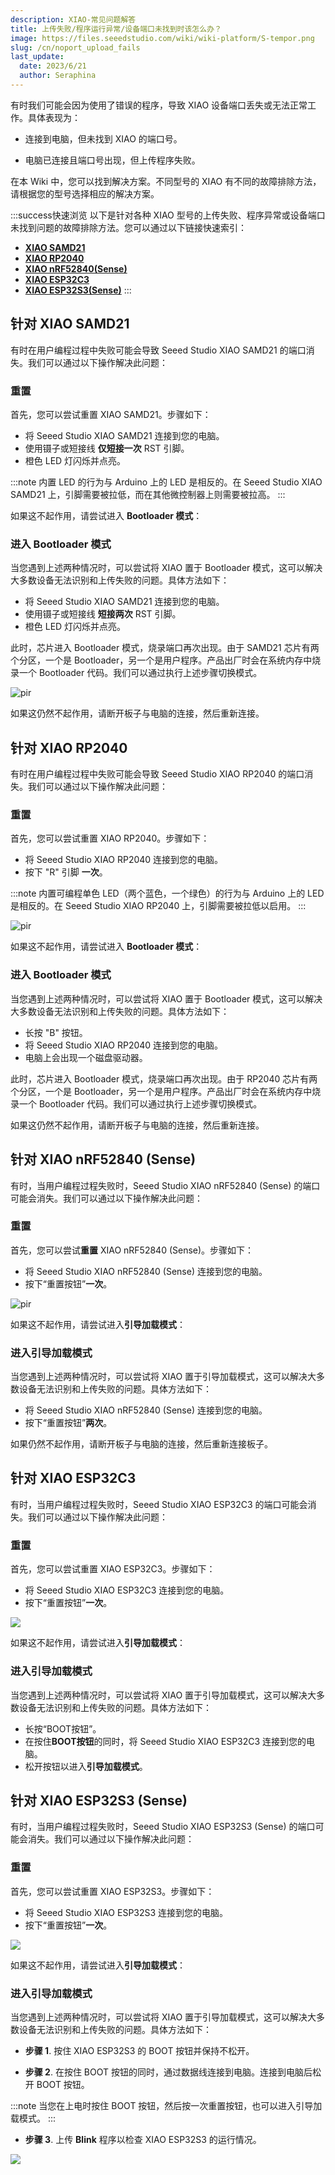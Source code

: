 ```yaml
---
description: XIAO-常见问题解答
title: 上传失败/程序运行异常/设备端口未找到时该怎么办？
image: https://files.seeedstudio.com/wiki/wiki-platform/S-tempor.png
slug: /cn/noport_upload_fails
last_update:
  date: 2023/6/21
  author: Seraphina
---
```


有时我们可能会因为使用了错误的程序，导致 XIAO 设备端口丢失或无法正常工作。具体表现为：

- 连接到电脑，但未找到 XIAO 的端口号。

- 电脑已连接且端口号出现，但上传程序失败。

在本 Wiki 中，您可以找到解决方案。不同型号的 XIAO 有不同的故障排除方法，请根据您的型号选择相应的解决方案。

:::success快速浏览
以下是针对各种 XIAO 型号的上传失败、程序异常或设备端口未找到问题的故障排除方法。您可以通过以下链接快速索引：

- [**XIAO SAMD21**](/noport_upload_fails/#for-xiao-samd21)
- [**XIAO RP2040**](/noport_upload_fails/#for-xiao-rp2040)
- [**XIAO nRF52840(Sense)**](/noport_upload_fails/#for-xiao-nrf52840-sense)
- [**XIAO ESP32C3**](/noport_upload_fails/#for-xiao-esp32c3)
- [**XIAO ESP32S3(Sense)**](/noport_upload_fails/#for-xiao-esp32s3-sense)
:::

## **针对 XIAO SAMD21**

有时在用户编程过程中失败可能会导致 Seeed Studio XIAO SAMD21 的端口消失。我们可以通过以下操作解决此问题：

### 重置

首先，您可以尝试重置 XIAO SAMD21。步骤如下：

- 将 Seeed Studio XIAO SAMD21 连接到您的电脑。
- 使用镊子或短接线 **仅短接一次** RST 引脚。
- 橙色 LED 灯闪烁并点亮。

:::note
内置 LED 的行为与 Arduino 上的 LED 是相反的。在 Seeed Studio XIAO SAMD21 上，引脚需要被拉低，而在其他微控制器上则需要被拉高。
:::

如果这不起作用，请尝试进入 **Bootloader 模式**：

### 进入 Bootloader 模式

当您遇到上述两种情况时，可以尝试将 XIAO 置于 Bootloader 模式，这可以解决大多数设备无法识别和上传失败的问题。具体方法如下：

- 将 Seeed Studio XIAO SAMD21 连接到您的电脑。
- 使用镊子或短接线 **短接两次** RST 引脚。
- 橙色 LED 灯闪烁并点亮。

此时，芯片进入 Bootloader 模式，烧录端口再次出现。由于 SAMD21 芯片有两个分区，一个是 Bootloader，另一个是用户程序。产品出厂时会在系统内存中烧录一个 Bootloader 代码。我们可以通过执行上述步骤切换模式。

<p style={{textAlign: 'center'}}><img src="https://files.seeedstudio.com/wiki/Seeeduino-XIAO/img/XIAO-reset.gif" alt="pir" width={600} height="auto" /></p>

如果这仍然不起作用，请断开板子与电脑的连接，然后重新连接。

## **针对 XIAO RP2040**

有时在用户编程过程中失败可能会导致 Seeed Studio XIAO RP2040 的端口消失。我们可以通过以下操作解决此问题：

### 重置

首先，您可以尝试重置 XIAO RP2040。步骤如下：

- 将 Seeed Studio XIAO RP2040 连接到您的电脑。
- 按下 "R" 引脚 **一次**。

:::note
内置可编程单色 LED（两个蓝色，一个绿色）的行为与 Arduino 上的 LED 是相反的。在 Seeed Studio XIAO RP2040 上，引脚需要被拉低以启用。
:::

<p style={{textAlign: 'center'}}><img src="https://files.seeedstudio.com/wiki/XIAO-RP2040/img/xinfront.jpg" alt="pir" width={600} height="auto" /></p>

如果这不起作用，请尝试进入 **Bootloader 模式**：

### 进入 Bootloader 模式

当您遇到上述两种情况时，可以尝试将 XIAO 置于 Bootloader 模式，这可以解决大多数设备无法识别和上传失败的问题。具体方法如下：

- 长按 "B" 按钮。
- 将 Seeed Studio XIAO RP2040 连接到您的电脑。
- 电脑上会出现一个磁盘驱动器。

此时，芯片进入 Bootloader 模式，烧录端口再次出现。由于 RP2040 芯片有两个分区，一个是 Bootloader，另一个是用户程序。产品出厂时会在系统内存中烧录一个 Bootloader 代码。我们可以通过执行上述步骤切换模式。

<!-- ![](https://files.seeedstudio.com/wiki/XIAO-RP2040/img/xinfront.jpg) -->

如果这仍然不起作用，请断开板子与电脑的连接，然后重新连接。

## **针对 XIAO nRF52840 (Sense)**

有时，当用户编程过程失败时，Seeed Studio XIAO nRF52840 (Sense) 的端口可能会消失。我们可以通过以下操作解决此问题：

### 重置

首先，您可以尝试**重置** XIAO nRF52840 (Sense)。步骤如下：

- 将 Seeed Studio XIAO nRF52840 (Sense) 连接到您的电脑。
- 按下“重置按钮”**一次**。

<p style={{textAlign: 'center'}}><img src="https://files.seeedstudio.com/wiki/XIAO-BLE/functional2a.jpg" alt="pir" width={700} height="auto" /></p>

如果这不起作用，请尝试进入**引导加载模式**：

### 进入引导加载模式

当您遇到上述两种情况时，可以尝试将 XIAO 置于引导加载模式，这可以解决大多数设备无法识别和上传失败的问题。具体方法如下：

- 将 Seeed Studio XIAO nRF52840 (Sense) 连接到您的电脑。
- 按下“重置按钮”**两次**。

如果仍然不起作用，请断开板子与电脑的连接，然后重新连接板子。

## **针对 XIAO ESP32C3**

有时，当用户编程过程失败时，Seeed Studio XIAO ESP32C3 的端口可能会消失。我们可以通过以下操作解决此问题：

### 重置

首先，您可以尝试重置 XIAO ESP32C3。步骤如下：

- 将 Seeed Studio XIAO ESP32C3 连接到您的电脑。
- 按下“重置按钮”**一次**。

<div style={{textAlign:'center'}}><img src="https://files.seeedstudio.com/wiki/XIAO_WiFi/front-label-3.png" style={{width:500, height:'auto'}}/></div>

如果这不起作用，请尝试进入**引导加载模式**：

### 进入引导加载模式

当您遇到上述两种情况时，可以尝试将 XIAO 置于引导加载模式，这可以解决大多数设备无法识别和上传失败的问题。具体方法如下：

- 长按“BOOT按钮”。
- 在按住**BOOT按钮**的同时，将 Seeed Studio XIAO ESP32C3 连接到您的电脑。
- 松开按钮以进入**引导加载模式**。

## **针对 XIAO ESP32S3 (Sense)**

有时，当用户编程过程失败时，Seeed Studio XIAO ESP32S3 (Sense) 的端口可能会消失。我们可以通过以下操作解决此问题：

### 重置

首先，您可以尝试重置 XIAO ESP32S3。步骤如下：

- 将 Seeed Studio XIAO ESP32S3 连接到您的电脑。
- 按下“重置按钮”**一次**。

<div style={{textAlign:'center'}}><img src="https://media-cdn.seeedstudio.com/media/wysiwyg/esp32s3.png" style={{width:700, height:'auto'}}/></div>

如果这不起作用，请尝试进入**引导加载模式**：

### 进入引导加载模式

当您遇到上述两种情况时，可以尝试将 XIAO 置于引导加载模式，这可以解决大多数设备无法识别和上传失败的问题。具体方法如下：

- **步骤 1**. 按住 XIAO ESP32S3 的 BOOT 按钮并保持不松开。

- **步骤 2**. 在按住 BOOT 按钮的同时，通过数据线连接到电脑。连接到电脑后松开 BOOT 按钮。

:::note
当您在上电时按住 BOOT 按钮，然后按一次重置按钮，也可以进入引导加载模式。
:::

- **步骤 3**. 上传 **Blink** 程序以检查 XIAO ESP32S3 的运行情况。

<div style={{textAlign:'center'}}><img src="https://files.seeedstudio.com/wiki/SeeedStudio-XIAO-ESP32S3/img/15.gif" style={{width:500, height:'auto'}}/></div>
